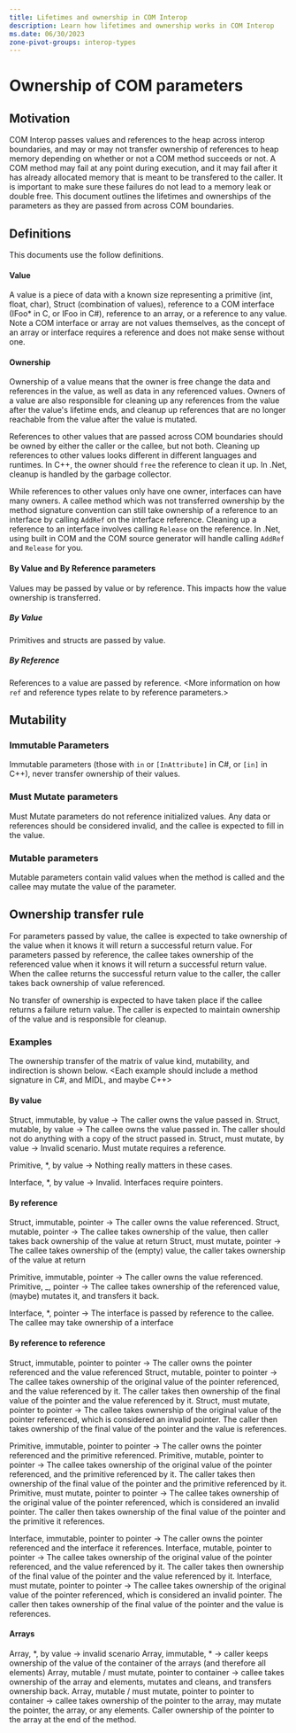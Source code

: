 ```yaml
---
title: Lifetimes and ownership in COM Interop
description: Learn how lifetimes and ownership works in COM Interop
ms.date: 06/30/2023
zone-pivot-groups: interop-types
---
```


# Ownership of COM parameters

## Motivation

COM Interop passes values and references to the heap across interop boundaries, and may or may not transfer ownership of references to heap memory depending on whether or not a COM method succeeds or not.
A COM method may fail at any point during execution, and it may fail after it has already allocated memory that is meant to be transfered to the caller.
It is important to make sure these failures do not lead to a memory leak or double free.
This document outlines the lifetimes and ownerships of the parameters as they are passed from across COM boundaries.

## Definitions
This documents use the follow definitions.

#### Value
A value is a piece of data with a known size representing a primitive (int, float, char), Struct (combination of values), reference to a COM interface (IFoo* in C, or IFoo in C#), reference to an array, or a reference to any value. Note a COM interface or array are not values themselves, as the concept of an array or interface requires a reference and does not make sense without one.

#### Ownership
Ownership of a value means that the owner is free change the data and references in the value, as well as data in any referenced values. Owners of a value are also responsible for cleaning up any references from the value after the value's lifetime ends, and cleanup up references that are no longer reachable from the value after the value is mutated.

References to other values that are passed across COM boundaries should be owned by either the caller or the callee, but not both. Cleaning up references to other values looks different in different languages and runtimes. In C++, the owner should `free` the reference to clean it up. In .Net, cleanup is handled by the garbage collector.

While references to other values only have one owner, interfaces can have many owners. A callee method which was not transferred ownership by the method signature convention can still take ownership of a reference to an interface by calling `AddRef` on the interface reference. Cleaning up a reference to an interface involves calling `Release` on the reference. In .Net, using built in COM and the COM source generator will handle calling `AddRef` and `Release` for you.

#### By Value and By Reference parameters

Values may be passed by value or by reference. This impacts how the value ownership is transferred.

##### By Value

Primitives and structs are passed by value.

##### By Reference

References to a value are passed by reference. <More information on how `ref` and reference types relate to by reference parameters.>

## Mutability

### Immutable Parameters

Immutable parameters (those with `in` or `[InAttribute]` in C#, or `[in]` in C++), never transfer ownership of their values. <More detail and examples of Immutable parameters.>

### Must Mutate parameters

Must Mutate parameters do not reference initialized values. Any data or references should be considered invalid, and the callee is expected to fill in the value.

### Mutable parameters

Mutable parameters contain valid values when the method is called and the callee may mutate the value of the parameter.

## Ownership transfer rule

For parameters passed by value, the callee is expected to take ownership of the value when it knows it will return a successful return value. For parameters passed by reference, the callee takes ownership of the referenced value when it knows it will return a successful return value. When the callee returns the successful return value to the caller, the caller takes back ownership of value referenced.

No transfer of ownership is expected to have taken place if the callee returns a failure return value. The caller is expected to maintain ownership of the value and is responsible for cleanup.

### Examples

The ownership transfer of the matrix of value kind, mutability, and indirection is shown below. <Each example should include a method signature in C#, and MIDL, and maybe C++>

#### By value
Struct, immutable, by value -> The caller owns the value passed in.
Struct, mutable, by value -> The callee owns the value passed in. The caller should not do anything with a copy of the struct passed in.
Struct, must mutate, by value -> Invalid scenario. Must mutate requires a reference.

Primitive, *, by value -> Nothing really matters in these cases.

Interface, *, by value -> Invalid. Interfaces require pointers.

#### By reference
Struct, immutable, pointer -> The caller owns the value referenced.
Struct, mutable, pointer -> The callee takes ownership of the value, then caller takes back ownership of the value at return
Struct, must mutate, pointer -> The callee takes ownership of the (empty) value, the caller takes ownership of the value at return

Primitive, immutable, pointer -> The caller owns the value referenced.
Primitive, _, pointer -> The callee takes ownership of the referenced value, (maybe) mutates it, and transfers it back.

Interface, *, pointer -> The interface is passed by reference to the callee. The callee may take ownership of a interface

#### By reference to reference
Struct, immutable, pointer to pointer -> The caller owns the pointer referenced and the value referenced
Struct, mutable, pointer to pointer -> The callee takes ownership of the original value of the pointer referenced, and the value referenced by it. The caller takes then ownership of the final value of the pointer and the value referenced by it.
Struct, must mutate, pointer to pointer -> The callee takes ownership of the original value of the pointer referenced, which is considered an invalid pointer. The caller then takes ownership of the final value of the pointer and the value is references.

Primitive, immutable, pointer to pointer -> The caller owns the pointer referenced and the primitive referenced.
Primitive, mutable, pointer to pointer -> The callee takes ownership of the original value of the pointer referenced, and the primitive referenced by it. The caller takes then ownership of the final value of the pointer and the primitive referenced by it.
Primitive, must mutate, pointer to pointer -> The callee takes ownership of the original value of the pointer referenced, which is considered an invalid pointer. The caller then takes ownership of the final value of the pointer and the primitive it references.

Interface, immutable, pointer to pointer -> The caller owns the pointer referenced and the interface it references.
Interface, mutable, pointer to pointer -> The callee takes ownership of the original value of the pointer referenced, and the value referenced by it. The caller takes then ownership of the final value of the pointer and the value referenced by it.
Interface, must mutate, pointer to pointer -> The callee takes ownership of the original value of the pointer referenced, which is considered an invalid pointer. The caller then takes ownership of the final value of the pointer and the value is references.


#### Arrays
Array, *, by value -> invalid scenario
Array, immutable, * -> caller keeps ownership of the value of the container of the arrays (and therefore all elements)
Array, mutable / must mutate, pointer to container -> callee takes ownership of the array and elements, mutates and cleans, and transfers ownership back.
Array, mutable / must mutate, pointer to pointer to container -> callee takes ownership of the pointer to the array, may mutate the pointer, the array, or any elements. Caller ownership of the pointer to the array at the end of the method.
